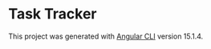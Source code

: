 # Task Tracker

This project was generated with [Angular CLI](https://github.com/angular/angular-cli) version 15.1.4.
